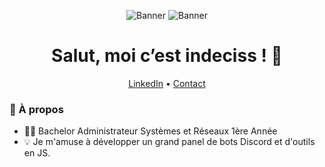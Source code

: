 <!-- bannière (light / dark) -->
<p align="center">
  <img src="banner-light.png#gh-light-mode-only" alt="Banner"/>
  <img src="banner-dark.png#gh-dark-mode-only" alt="Banner"/>
</p>

<h1 align="center">Salut, moi c’est indeciss !&nbsp;👋</h1>

<p align="center">
  <a href="https://www.linkedin.com/in/phil%C3%A9mon-doise-7636b8348/">LinkedIn</a> •
  <a href="mailto:doisephilemon.pro@gmail.com">Contact</a>
</p>

### 🚀 À propos
- 🧑‍💻 Bachelor Administrateur Systèmes et Réseaux 1ère Année 
- 💡 Je m'amuse à développer un grand panel de bots Discord et d'outils en JS.
